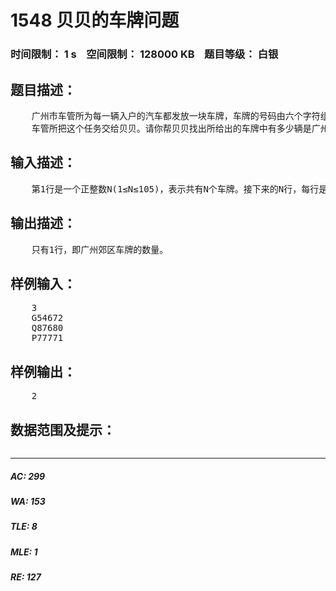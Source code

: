 # 1548 贝贝的车牌问题   
### 时间限制： 1 s&nbsp;&nbsp;&nbsp;&nbsp;空间限制： 128000 KB&nbsp;&nbsp;&nbsp;&nbsp;题目等级： 白银  
## 题目描述：  

<pre>
    广州市车管所为每一辆入户的汽车都发放一块车牌，车牌的号码由六个字符组成，如A99452、B88888等，这个字符串从左边数起的第一个字符为大写英文字母，如A、B、C等，表示这辆车是属于广州市区内的汽车还是郊区的汽车，后面的五位由数字组成。假定以字母A、B、C、D、E、F、G、R、S、T开头的表示是市区车牌，而以其他字母开头的表示郊区车牌。
    车管所把这个任务交给贝贝。请你帮贝贝找出所给出的车牌中有多少辆是广州郊区的汽车。
</pre>
  
  
## 输入描述：  

<pre>
    第1行是一个正整数N(1≤N≤105)，表示共有N个车牌。接下来的N行，每行是一个车牌号。题目保证给出的车牌不会重复。
</pre>
  
  
## 输出描述：  

<pre>
    只有1行，即广州郊区车牌的数量。
</pre>
  
  
## 样例输入：  

<pre>
    3
    G54672
    Q87680
    P77771
</pre>
  
  
## 样例输出：  

<pre>
    2
</pre>
  
  
## 数据范围及提示：  

<pre>
</pre>
  
  
***  

##### AC: 299  
##### WA: 153  
##### TLE: 8  
##### MLE: 1  
##### RE: 127  
